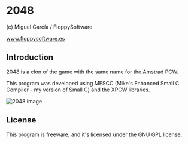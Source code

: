 2048
====

(c) Miguel García / FloppySoftware

www.floppysoftware.es

Introduction
------------

2048 is a clon of the game with the same name for the Amstrad PCW.

This program was developed using MESCC (Mike's Enhanced Small C Compiler - my version of Small C) and the XPCW libraries.

![2048 image](http://www.floppysoftware.es/images/pcw-2048.png "2048 image")

License
-------

This program is freeware, and it's licensed under the GNU GPL license.